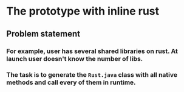 # The prototype with inline rust
## Problem statement
### For example, user has several shared libraries on rust. At launch user doesn't know the number of libs. 
### The task is to generate the `Rust.java` class with all native methods and call every of them in runtime.

